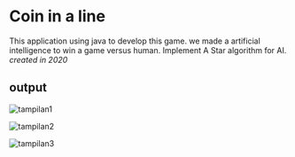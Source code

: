 # Coin in a line
This application using java to develop this game.
we made a artificial intelligence to win a game versus human. 
Implement A Star algorithm for AI.
_created in 2020_

  <h2>output</h2>

![tampilan1](https://user-images.githubusercontent.com/61272505/101247704-9d89df00-374d-11eb-99c5-65d742df5221.JPG)

![tampilan2](https://user-images.githubusercontent.com/61272505/101247716-a67ab080-374d-11eb-97a7-aef57c2d68b1.JPG)

![tampilan3](https://user-images.githubusercontent.com/61272505/101247745-cc07ba00-374d-11eb-9c00-ba8bdc234269.JPG)

